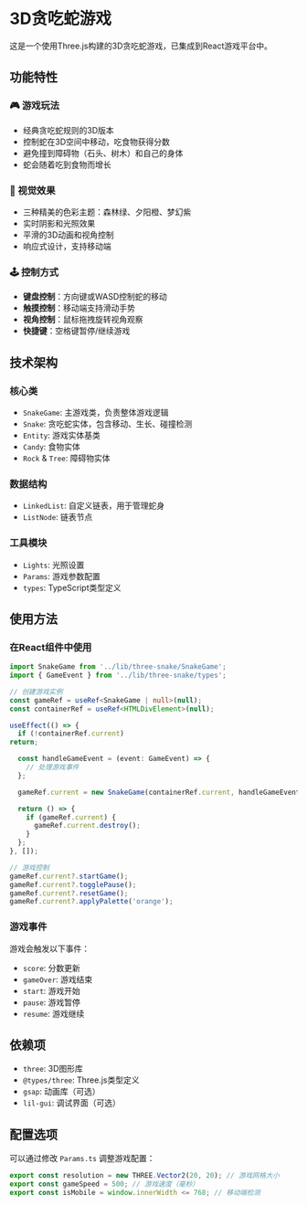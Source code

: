 # 3D贪吃蛇游戏

这是一个使用Three.js构建的3D贪吃蛇游戏，已集成到React游戏平台中。

## 功能特性

### 🎮 游戏玩法

- 经典贪吃蛇规则的3D版本
- 控制蛇在3D空间中移动，吃食物获得分数
- 避免撞到障碍物（石头、树木）和自己的身体
- 蛇会随着吃到食物而增长

### 🎨 视觉效果

- 三种精美的色彩主题：森林绿、夕阳橙、梦幻紫
- 实时阴影和光照效果
- 平滑的3D动画和视角控制
- 响应式设计，支持移动端

### 🕹️ 控制方式

- **键盘控制**：方向键或WASD控制蛇的移动
- **触摸控制**：移动端支持滑动手势
- **视角控制**：鼠标拖拽旋转视角观察
- **快捷键**：空格键暂停/继续游戏

## 技术架构

### 核心类

- `SnakeGame`: 主游戏类，负责整体游戏逻辑
- `Snake`: 贪吃蛇实体，包含移动、生长、碰撞检测
- `Entity`: 游戏实体基类
- `Candy`: 食物实体
- `Rock` & `Tree`: 障碍物实体

### 数据结构

- `LinkedList`: 自定义链表，用于管理蛇身
- `ListNode`: 链表节点

### 工具模块

- `Lights`: 光照设置
- `Params`: 游戏参数配置
- `types`: TypeScript类型定义

## 使用方法

### 在React组件中使用

```typescript
import SnakeGame from '../lib/three-snake/SnakeGame';
import { GameEvent } from '../lib/three-snake/types';

// 创建游戏实例
const gameRef = useRef<SnakeGame | null>(null);
const containerRef = useRef<HTMLDivElement>(null);

useEffect(() => {
  if (!containerRef.current)
return;

  const handleGameEvent = (event: GameEvent) => {
    // 处理游戏事件
  };

  gameRef.current = new SnakeGame(containerRef.current, handleGameEvent);

  return () => {
    if (gameRef.current) {
      gameRef.current.destroy();
    }
  };
}, []);

// 游戏控制
gameRef.current?.startGame();
gameRef.current?.togglePause();
gameRef.current?.resetGame();
gameRef.current?.applyPalette('orange');
```

### 游戏事件

游戏会触发以下事件：

- `score`: 分数更新
- `gameOver`: 游戏结束
- `start`: 游戏开始
- `pause`: 游戏暂停
- `resume`: 游戏继续

## 依赖项

- `three`: 3D图形库
- `@types/three`: Three.js类型定义
- `gsap`: 动画库（可选）
- `lil-gui`: 调试界面（可选）

## 配置选项

可以通过修改 `Params.ts` 调整游戏配置：

```typescript
export const resolution = new THREE.Vector2(20, 20); // 游戏网格大小
export const gameSpeed = 500; // 游戏速度（毫秒）
export const isMobile = window.innerWidth <= 768; // 移动端检测
```
